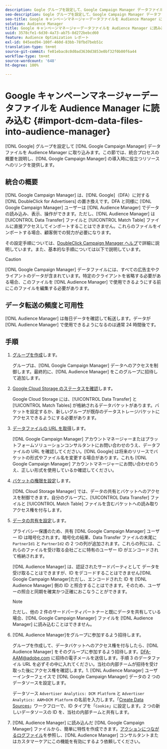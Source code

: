 ```yaml
---
description: Gogle グループを設定して、Google Campaign Manager データファイルを Audience Manager に取り込みます。この節では、統合プロセスの概要を説明し、Google Campaign Manager の導入時に役立つリソースへのリンクを提供します。
seo-description: Gogle グループを設定して、Google Campaign Manager データファイルを Audience Manager に取り込みます。この節では、統合プロセスの概要を説明し、Google Campaign Manager の導入時に役立つリソースへのリンクを提供します。
seo-title: Google キャンペーンマネージャーデータファイルを Audience Manager に読み込む
solution: Audience Manager
title: Google キャンペーンマネージャーデータファイルを Audience Manager に読み込む
uuid: 3578cfe1-6d30-4a73-ab75-8d272bebcd60
feature: Audience Optimization レポート
exl-id: 045eed94-100f-460d-83bb-78fbd7beb51c
translation-type: tm+mt
source-git-commit: fe01ebac8c0d0ad3630d3853e0bf32f0b00f6a44
workflow-type: tm+mt
source-wordcount: '648'
ht-degree: 100%

---
```


# Google キャンペーンマネージャーデータファイルを Audience Manager に読み込む {#import-dcm-data-files-into-audience-manager}

[!DNL Google] グループを設定して [!DNL Google Campaign Manager] データファイルを Audience Manager に取り込みます。この節では、統合プロセスの概要を説明し、[!DNL Google Campaign Manager] の導入時に役立つリソースへのリンクを提供します。

## 統合の概要

[!DNL Google Campaign Manager] は、[!DNL Google]（DFA）に対する [!DNL DoubleClick for Advertisers] の置き換えです。DFA と同様に [!DNL Google Campaign Manager] ユーザーは [!DNL Audience Manager] でデータの読み込み、表示、操作ができます。ただし、[!DNL Audience Manager] は [!UICONTROL Data Transfer] ファイルと [!UICONTROL Match Table] ファイルに直接アクセスしてインポートすることはできません。これらのファイルをインポートする場合、顧客側での努力が必要になります。

その設定手順については、[DoubleClick Campaign Manager ヘルプ](https://support.google.com/dcm/partner/answer/2941575?hl=ja&amp;ref_topic=6107456)で詳細に説明しています。また、基本的な手順については以下で説明しています。

>[!CAUTION]
>
>[!DNL Google Campaign Manager] データファイルには、すべての広告主やクライアントのデータが含まれています。特定のクライアントを省略する必要がある場合、このファイルを [!DNL Audience Manager] で使用できるようにする前にこのファイルを編集する必要があります。

## データ転送の頻度と可用性

[!DNL Audience Manager] は毎日データを確認して転送します。データが [!DNL Audience Manager] で使用できるようになるのは通常 24 時間後です。

## 手順

1. [グループを作成](https://support.google.com/dcm/partner/answer/3370419?hl=ja&amp;ref_topic=6107456)します。

   グループは、[!DNL Google Campaign Manager] データへのアクセスを制御します。最終的に、[!DNL Audience Manager] をこのグループに招待して追加します。

1. [ Google Cloud Storage のステータスを確認](https://support.google.com/dcm/partner/answer/3370481?hl=ja&amp;ref_topic=6107456)します。

   Google Cloud Storage には、[!UICONTROL Data Transfer] と [!UICONTROL Match Tables] が格納されるデータバケットがあります。バケットを設定するか、新しいグループが既存のデータストレージバケットにアクセスできるようにする必要があります。

1. [ データファイルの URL を取得](https://support.google.com/dcm/partner/answer/3370482?hl=ja&amp;ref_topic=6107456)します。

   [!DNL Google Campaign Manager] アカウントマネージャーまたはプラットフォームソリューションコンサルタントにお問い合わせのうえ、データファイルの URL を確認してください。[!DNL Google] は将来のリリースでバケットの形式やファイル名を変更する場合があります。これも [!DNL Google Campaign Manager] アカウントマネージャーにお問い合わせのうえ、正しい形式を使用しているか確認してください。

1. [ バケットの権限を設定](https://cloud.google.com/storage/docs/cloud-console?csw=1#_bucketpermission)します。

   [!DNL Cloud Storage Manager] では、データの共有とバケットへのアクセスを制御できます。自分のグループに、[!UICONTROL Data Transfer] ファイルと [!UICONTROL Match Table] ファイルを含むバケットへの読み取りアクセス権を付与します。

1. [ データの共有を設定](https://support.google.com/dcm/partner/answer/6206106?hl=ja)します。

   プライバシー保護のため、共有 [!DNL Google Campaign Manager] ユーザー ID は暗号化されます。暗号化の結果、Data Transfer ファイルの末尾に `PartnerId1` と `PartnerId2` の 2 つの列が追加されます。これらの列には、これらのファイルを受け取る会社ごとに特有のユーザー ID がエンコードされて格納されます。

   [!DNL Audience Manager] は、認証されたサードパーティとして データを受け取ることはできますが、ID をデコードすることはできません[!DNL Google Campaign Manager]ただし、エンコードされた ID を [!DNL Audience Manager] 側の ID と照合することはできます。そのため、ユーザーの照合と同期を確実かつ正確におこなうことができます。

   >[!NOTE]
   >ただし、他の 2 件のサードパーティパートナーと既にデータを共有している場合、[!DNL Google Campaign Manager] ファイルを [!DNL Audience Manager] に読み込むことはできません。

1. [!DNL Audience Manager]をグループに参加するよう招待します。

   グループを作成して、データバケットへのアクセス権を付与したら、[!DNL Audience Manager] をそのグループに参加するよう招待します。DFA-AAM@adobe.com に招待の電子メールを送信します。手順 3 のデータファイル URL を必ずその中に入れてください。当社の内部チームが招待を受け取った後にアクセス権を確認します。1. [!DNL Audience Manager] ユーザーインターフェイスで [!DNL Google Campaign Manager] データの 2 つのデータソースを設定します。

   データソース `Advertiser Analytics: DCM Platform` と `Advertiser Analytics: AAM+DCM Platform` の名前を入力します。「[Create Data Sources](../../../features/manage-datasources.md#create-data-source)」ワークフローで、ID タイプを「`Cookie`」に設定します。2 つの新しいデータソースの ID を、当社の内部チームと共有します。

1. [!DNL Audience Manager] に読み込んだ [!DNL Google Campaign Manager] ファイルから、簡単に特性を作成できます。[アクションにつながるログファイル](../../../integration/media-data-integration/actionable-log-files.md)を参照し、[!DNL Audience Manager] コンサルタントまたはカスタマーケアにこの機能を有効にするよう依頼してください。
